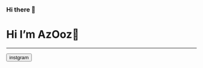 ### Hi there 👋
 <h1>Hi I’m AzOoz👋</h1>
 <hr>
 <button class="btn btn-danger"> instgram</button>
<!--
**Usefazooz/Usefazooz** is a ✨ _special_ ✨ repository because its `README.md` (this file) appears on your GitHub profile.

Here are some ideas to get you started:

- 🔭 I’m currently working on ...
- 🌱 I’m currently learning ...
- 👯 I’m looking to collaborate on ...
- 🤔 I’m looking for help with ...
- 💬 Ask me about ...
- 📫 How to reach me: ...
- 😄 Pronouns: ...
- ⚡ Fun fact: ...
-->
